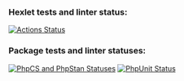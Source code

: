 ### Hexlet tests and linter status:
[![Actions Status](https://github.com/itelmenko/php-phpunit-testing-project-75/actions/workflows/hexlet-check.yml/badge.svg)](https://github.com/itelmenko/php-phpunit-testing-project-75/actions)

### Package tests and linter statuses:

[![PhpCS and PhpStan Statuses](https://github.com/itelmenko/php-phpunit-testing-project-75/actions/workflows/phpstan.yml/badge.svg)](https://github.com/itelmenko/php-phpunit-testing-project-75/actions) [![PhpUnit Status](https://github.com/itelmenko/php-phpunit-testing-project-75/actions/workflows/phpunit.yml/badge.svg)](https://github.com/itelmenko/php-phpunit-testing-project-75/actions)